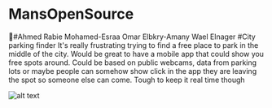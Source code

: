 # MansOpenSource
#ِAhmed Rabie Mohamed-Esraa Omar Elbkry-Amany Wael Elnager
#City parking finder
It's really frustrating trying to find a free place to park in the middle of the city. Would be great to have a mobile app that could show you free spots around. Could be based on public webcams, data from parking lots or maybe people can somehow show click in the app they are leaving the spot so someone else can come. Tough to keep it real time though

![alt text](https://picsum.photos/3000/1996?image=1071&fbclid=IwAR35PPvi-1fSoR5oAk_mo0PPhEMCx49uPP1dSAjJGKADxq3xq4pMSB06iIk)
